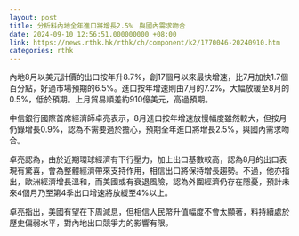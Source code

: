 ```yaml
---
layout: post
title: 分析料內地全年進口將增長2.5%　與國內需求吻合
date: 2024-09-10 12:56:51.000000000 +08:00
link: https://news.rthk.hk/rthk/ch/component/k2/1770046-20240910.htm
categories: rthk
---
```


內地8月以美元計價的出口按年升8.7%，創17個月以來最快增速，比7月加快1.7個百分點，好過市場預期的6.5%。進口按年增速則由7月的7.2%，大幅放緩至8月的0.5%，低於預期。上月貿易順差約910億美元，高過預期。

中信銀行國際首席經濟師卓亮表示，8月進口按年增速放慢幅度雖然較大，但按月仍錄增長0.9%，認為不需要過於擔心，預期全年進口將增長2.5%，與國內需求吻合。

卓亮認為，由於近期環球經濟有下行壓力，加上出口基數較高，認為8月的出口表現有驚喜，會為整體經濟帶來支持作用，相信出口將保持增長趨勢。不過，他亦指出，歐洲經濟增長溫和，而美國或有衰退風險，認為外圍經濟仍存在隱憂，預計未來4個月乃至第4季出口增速將放緩至4%以上。

卓亮指出，美國有望在下周減息，但相信人民幣升值幅度不會太顯著，料持續處於歷史偏弱水平，對內地出口競爭力的影響有限。

